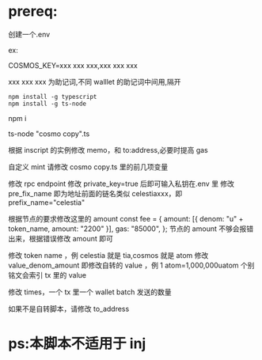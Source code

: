 # **prereq:**

创建一个.env

ex:

COSMOS_KEY=xxx xxx xxx,xxx xxx xxx

xxx xxx xxx 为助记词,不同 walllet 的助记词中间用,隔开

```
npm install -g typescript
npm install -g ts-node
```

npm i

ts-node "cosmo copy".ts

根据 inscript 的实例修改 memo，和 to:address,必要时提高 gas

自定义 mint 请修改 cosmo copy.ts 里的前几项变量

修改 rpc endpoint
修改 private_key=true 后即可输入私钥在.env 里
修改 pre_fix_name 即为地址前面的链名类似 celestiaxxx，即 prefix_name="celestia"

根据节点的要求修改这里的 amount
const fee = {
amount: [{ denom: "u" + token_name, amount: "2200" }],
gas: "85000",
};
节点的 amount 不够会报错出来，根据错误修改 amount 即可

修改 token name ，例 celestia 就是 tia,cosmos 就是 atom
修改 value_denom_amount 即修改自转的 value ，例 1 atom=1,000,000uatom
个别铭文会索引 tx 里的 value

修改 times，一个 tx 里一个 wallet batch 发送的数量

如果不是自转脚本，请修改 to_address

# **ps:本脚本不适用于 inj**
